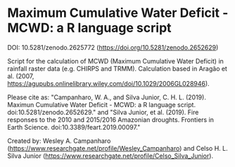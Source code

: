 # Maximum Cumulative Water Deficit - MCWD: a R language script

DOI: 10.5281/zenodo.2625772 (https://doi.org/10.5281/zenodo.2652629)

Script for the calculation of MCWD (Maximum Cumulative Water Deficit) in rainfall raster data (e.g. CHIRPS and TRMM). Calculation based in Aragão et al. (2007, https://agupubs.onlinelibrary.wiley.com/doi/10.1029/2006GL028946).

Please cite as: "Campanharo, W. A., and Silva Junior, C. H. L. (2019). Maximun Cumulative Water Deficit - MCWD: a R language script. doi:10.5281/zenodo.2652629." and "Silva Junior, et al. (2019). Fire responses to the 2010 and 2015/2016 Amazonian droughts. Frontiers in Earth Science. doi:10.3389/feart.2019.00097."

Created by: Wesley A. Campanharo (https://www.researchgate.net/profile/Wesley_Campanharo) and Celso H. L. Silva Junior (https://www.researchgate.net/profile/Celso_Silva_Junior).
